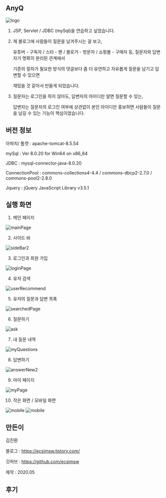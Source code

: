 ## AnyQ

![logo](/screenshots/anyQ.png)

  1. JSP, Servlet / JDBC (mySql)을 연습하고 싶었습니다.
  
  2. 제 블로그에 사람들이 질문을 남겨주시는 걸 보고,
       
     유튜버 - 구독자 / 스타 - 팬 / 블로거 - 방문자 / 쇼핑몰 - 구매자 등, 질문자와 답변자가 명확히 분리된 관계에서
      
     기존의 절차가 필요한 방식의 댓글보다 좀 더 유연하고 자유롭게 질문을 남기고 답변할 수 있으면 
     
     재밌을 것 같아서 만들게 되었습니다. 
     
  3. 질문자는 로그인을 하지 않아도, 답변자의 아이디만 알면 질문할 수 있는,
  
     답변자는 질문자의 로그인 여부에 상관없이 본인 아이디만 홍보하면 사람들이 질문을 남길 수 있는 기능이 핵심이었습니다.
    
## 버전 정보 

아파치/ 톰캣 : apache-tomcat-8.5.54

mySql : Ver 8.0.20 for Win64 on x86_64

JDBC : mysql-connector-java-8.0.20

ConnectionPool : commons-collections4-4.4 / commons-dbcp2-2.7.0 / commons-pool2-2.8.0
  
Jquery : jQuery JavaScript Library v3.5.1  
  
    
## 실행 화면

1. 메인 페이지     

![mainPage](https://user-images.githubusercontent.com/46060746/83357305-994bc600-a3a6-11ea-9fd0-6fddc5c1e298.PNG)

2. 사이드 바    

![sideBar2](/screenshots/sideBar.png)

3. 로그인과 회원 가입    

![loginPage](/screenshots/login,signIn.png)

4. 유저 검색  

![userRecommend](/screenshots/recommend1.PNG)

5. 유저의 질문과 답변 목록    

![searchedPage](/screenshots/searchedPage.PNG)

6. 질문하기  

![ask](/screenshots/질문하기.PNG)

7. 내 질문 내역  

![myQuestions](/screenshots/myQuestions.PNG)

8. 답변하기    

![answerNew2](/screenshots/answerNew2.PNG)

9. 마이 페이지

![myPage](/screenshots/myPage.PNG)

10. 작은 화면 / 모바일 화면  

![mobile](/screenshots/모바일.png)
![mobile](/screenshots/모바일1.png)


## 만든이

김진환
  
블로그 : https://ecsimsw.tistory.com/

깃허브 : https://github.com/ecsimsw

제작 : 2020.05 
  
      
## 후기
